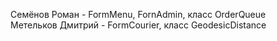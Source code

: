 Семёнов Роман - FormMenu, FornAdmin, класс OrderQueue  
Метельков Дмитрий - FormCourier, класс GeodesicDistance
